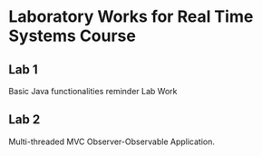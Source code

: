 # Laboratory Works for Real Time Systems Course

## Lab 1

Basic Java functionalities reminder Lab Work

## Lab 2

Multi-threaded MVC Observer-Observable Application.
